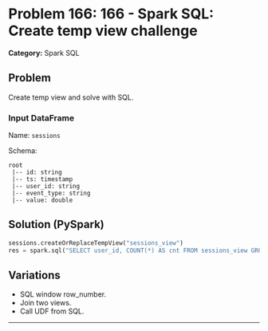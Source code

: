 # Problem 166: 166 - Spark SQL: Create temp view challenge

**Category:** Spark SQL

## Problem
Create temp view and solve with SQL.

### Input DataFrame
Name: `sessions`

Schema:
```
root
 |-- id: string
 |-- ts: timestamp
 |-- user_id: string
 |-- event_type: string
 |-- value: double
```

## Solution (PySpark)
```python
sessions.createOrReplaceTempView("sessions_view")
res = spark.sql("SELECT user_id, COUNT(*) AS cnt FROM sessions_view GROUP BY user_id")
```

## Variations
- SQL window row_number.
- Join two views.
- Call UDF from SQL.

---
